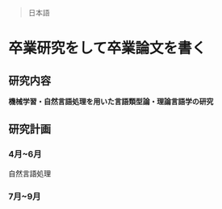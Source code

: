> 日本語
# 卒業研究をして卒業論文を書く
## 研究内容
**機械学習・自然言語処理を用いた言語類型論・理論言語学の研究**
## 研究計画
### 4月~6月
自然言語処理
### 7月~9月
